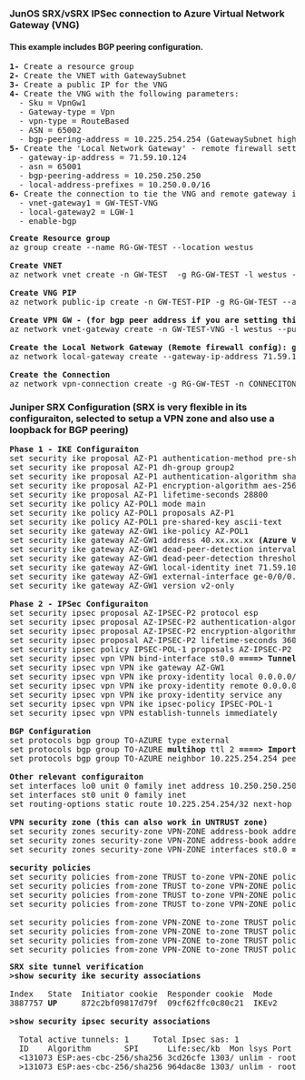 ### JunOS SRX/vSRX IPSec connection to Azure Virtual Network Gateway (VNG)

#### This example includes BGP peering configuration.

<pre lang= >
<b>1-</b> Create a resource group
<b>2-</b> Create the VNET with GatewaySubnet
<b>3-</b> Create a public IP for the VNG
<b>4-</b> Create the VNG with the following parameters:
  - Sku = VpnGw1
  - Gateway-type = Vpn
  - vpn-type = RouteBased
  - ASN = 65002
  - bgp-peering-address = 10.225.254.254 (GatewaySubnet highest IP)
<b>5-</b> Create the 'Local Network Gateway' - remote firewall settings
  - gateway-ip-address = 71.59.10.124
  - asn = 65001 
  - bgp-peering-address = 10.250.250.250
  - local-address-prefixes = 10.250.0.0/16
<b>6-</b> Create the connection to tie the VNG and remote gateway in IPSec
  - vnet-gateway1 = GW-TEST-VNG
  - local-gateway2 = LGW-1
  - enable-bgp
</pre>
<pre lang= >
<b>Create Resource group</b>
az group create --name RG-GW-TEST --location westus

<b>Create VNET</b>
az network vnet create -n GW-TEST  -g RG-GW-TEST -l westus --address-prefix 10.225.0.0/16  --subnet-name GatewaySubnet --subnet-prefix 10.225.254.0/24

<b>Create VNG PIP</b>
az network public-ip create -n GW-TEST-PIP -g RG-GW-TEST --allocation-method Dynamic

<b>Create VPN GW - (for bgp peer address if you are setting this yourself grab the highest IP in the GatewaySubnet range .254)</b>
az network vnet-gateway create -n GW-TEST-VNG -l westus --public-ip-address GW-TEST-PIP -g RG-GW-TEST --vnet GW-TEST --gateway-type Vpn --sku VpnGw1 --vpn-type RouteBased --asn 65002 --bgp-peering-address 10.225.254.254 --no-wait

<b>Create the Local Network Gateway (Remote firewall config): gw ip:71.59.10.124,remote asn 65001, peer ip 10.250.250.250, remote LAN 10.250.0.0/16</b>
az network local-gateway create --gateway-ip-address 71.59.10.124 -g RG-GW-TEST -n LGW-1 --asn 65001 --bgp-peering-address 10.250.250.250 --local-address-prefixes 10.250.0.0/16

<b>Create the Connection</b>
az network vpn-connection create -g RG-GW-TEST -n CONNECITON-1 --vnet-gateway1 GW-TEST-VNG --local-gateway2 LGW-1 --enable-bgp --location westus --shared-key AzLabPass123
</pre>

### Juniper SRX Configuration (SRX is very flexible in its configuraiton, selected to setup a VPN zone and also use a loopback for BGP peering)
<pre lang= >
<b>Phase 1 - IKE Configuraiton</b>
set security ike proposal AZ-P1 authentication-method pre-shared-keys
set security ike proposal AZ-P1 dh-group group2
set security ike proposal AZ-P1 authentication-algorithm sha1
set security ike proposal AZ-P1 encryption-algorithm aes-256-cbc
set security ike proposal AZ-P1 lifetime-seconds 28800
set security ike policy AZ-POL1 mode main
set security ike policy AZ-POL1 proposals AZ-P1
set security ike policy AZ-POL1 pre-shared-key ascii-text <b><the preshared key/password></b>
set security ike gateway AZ-GW1 ike-policy AZ-POL1
set security ike gateway AZ-GW1 address 40.xx.xx.xx <b>(Azure VNG public IP address)</b>
set security ike gateway AZ-GW1 dead-peer-detection interval 10
set security ike gateway AZ-GW1 dead-peer-detection threshold 5
set security ike gateway AZ-GW1 local-identity inet 71.59.10.124 <b>====> Local public IP address of FW</b>
set security ike gateway AZ-GW1 external-interface ge-0/0/0.0 <b>====>Untrust Interface of FW</b>
set security ike gateway AZ-GW1 version v2-only

<b>Phase 2 - IPSec Configuraiton</b>
set security ipsec proposal AZ-IPSEC-P2 protocol esp
set security ipsec proposal AZ-IPSEC-P2 authentication-algorithm hmac-sha-256-128
set security ipsec proposal AZ-IPSEC-P2 encryption-algorithm aes-256-cbc
set security ipsec proposal AZ-IPSEC-P2 lifetime-seconds 3600
set security ipsec policy IPSEC-POL-1 proposals AZ-IPSEC-P2
set security ipsec vpn VPN bind-interface st0.0 <b>====> Tunnel Interface/VTI</b>
set security ipsec vpn VPN ike gateway AZ-GW1
set security ipsec vpn VPN ike proxy-identity local 0.0.0.0/0
set security ipsec vpn VPN ike proxy-identity remote 0.0.0.0/0
set security ipsec vpn VPN ike proxy-identity service any
set security ipsec vpn VPN ike ipsec-policy IPSEC-POL-1
set security ipsec vpn VPN establish-tunnels immediately

<b>BGP Configuration</b>
set protocols bgp group TO-AZURE type external
set protocols bgp group TO-AZURE <b>multihop</b> ttl 2 <b>====> Important since BGP neighbor is not directly connected</b>
set protocols bgp group TO-AZURE neighbor 10.225.254.254 peer-as 65002 <b>=====>Azure VNG peering IP + peer AS</b>

<b>Other relevant configuraiton</b>
set interfaces lo0 unit 0 family inet address 10.250.250.250/32 <b>====>Local peering loopback</b>
set interfaces st0 unit 0 family inet 
set routing-options static route 10.225.254.254/32 next-hop st0.0 <b>====>Need to set static to remote VNG BGP neighbor</b>

<b>VPN security zone (this can also work in UNTRUST zone)</b>
set security zones security-zone VPN-ZONE address-book address 10.250.0.0/16 10.250.0.0/16 <b>====>Address book entries</b>
set security zones security-zone VPN-ZONE address-book address 10.225.0.0/16 10.225.0.0/16 <b>====>Address book entries</b>
set security zones security-zone VPN-ZONE interfaces st0.0 <b>====>Tunnel interface bound to VPN-ZONE</b>

<b>security policies</b>
set security policies from-zone TRUST to-zone VPN-ZONE policy TRUST-VPN-ZONE match source-address 10.250.0.0/16
set security policies from-zone TRUST to-zone VPN-ZONE policy TRUST-VPN-ZONE match destination-address 10.225.0.0/16
set security policies from-zone TRUST to-zone VPN-ZONE policy TRUST-VPN-ZONE match application any
set security policies from-zone TRUST to-zone VPN-ZONE policy TRUST-VPN-ZONE then permit

set security policies from-zone VPN-ZONE to-zone TRUST policy VPN-ZONE-TRUST match source-address 10.225.0.0/16
set security policies from-zone VPN-ZONE to-zone TRUST policy VPN-ZONE-TRUST match destination-address 10.250.0.0/16
set security policies from-zone VPN-ZONE to-zone TRUST policy VPN-ZONE-TRUST match application any
set security policies from-zone VPN-ZONE to-zone TRUST policy VPN-ZONE-TRUST then permit
</pre>

<pre lang= >
<b>SRX site tunnel verification</b>
<b>>show security ike security associations</b>
<div class="boxed">
Index   State  Initiator cookie  Responder cookie  Mode           Remote Address   
3887757 <b>UP</b>     872c2bf09817d79f  09cf62ffc0c80c21  IKEv2          40.xx.xx.xx
</div>
<b>>show security ipsec security associations</b>
<div class="boxed">
  Total active tunnels: 1     Total Ipsec sas: 1
  ID    Algorithm       SPI      Life:sec/kb  Mon lsys Port  Gateway   
  <131073 ESP:aes-cbc-256/sha256 3cd26cfe 1303/ unlim - root 500 40.xx.xx.xx 
  >131073 ESP:aes-cbc-256/sha256 964dac8e 1303/ unlim - root 500 40.xx.xx.xx 
</div>
